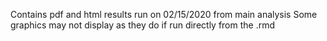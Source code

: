 Contains pdf and html results run on 02/15/2020 from main analysis
Some graphics may not display as they do if run directly from the .rmd
